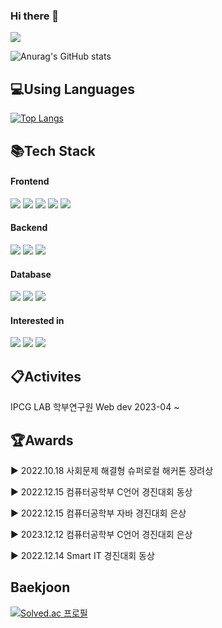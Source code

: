 ### Hi there 👋
<a href="https://hits.seeyoufarm.com"><img src="https://hits.seeyoufarm.com/api/count/incr/badge.svg?url=https%3A%2F%2Fgithub.com%2FSongMinQQ&count_bg=%2379C83D&title_bg=%23555555&icon=&icon_color=%23E7E7E7&title=Today+%26+Total&edge_flat=false"/></a>

![Anurag's GitHub stats](https://github-readme-stats.vercel.app/api?username=SongMinQQ&show_icons=true&theme=transparent) 

## 💻Using Languages
[![Top Langs](https://github-readme-stats.vercel.app/api/top-langs/?username=SongMinQQ)](https://github.com/anuraghazra/github-readme-stats)

## 📚Tech Stack

#### Frontend

<div style={display:flex; gap:50px;}>
  <img src="https://img.shields.io/badge/html5-E34F26?style=for-the-badge&logo=html5&logoColor=white">
  <img src="https://img.shields.io/badge/css-1572B6?style=for-the-badge&logo=css3&logoColor=white">
  <img src="https://img.shields.io/badge/javascript-F7DF1E?style=for-the-badge&logo=javascript&logoColor=black">
  <img src="https://img.shields.io/badge/react-61DAFB?style=for-the-badge&logo=react&logoColor=black">
  <img src="https://img.shields.io/badge/Redux-764ABC?style=for-the-badge&logo=Redux&logoColor=purple">
</div>

#### Backend

<div style={display:flex; gap:50px;}>
  <img src="https://img.shields.io/badge/express-000000?style=for-the-badge&logo=express&logoColor=white">
  <img src="https://img.shields.io/badge/linux-FCC624?style=for-the-badge&logo=linux&logoColor=black">
  <img src="https://img.shields.io/badge/node.js-339933?style=for-the-badge&logo=Node.js&logoColor=white">
</div>

#### Database

<div style={display:flex; gap:50px;}>
  <img src="https://img.shields.io/badge/mysql-4479A1?style=for-the-badge&logo=mysql&logoColor=white">
  <img src="https://img.shields.io/badge/mariaDB-003545?style=for-the-badge&logo=mariaDB&logoColor=white">
  <img src="https://img.shields.io/badge/firebase-FFCA28?style=for-the-badge&logo=firebase&logoColor=white">
</div>

#### Interested in

<div style={display:flex; gap:50px;}>
  <img src="https://img.shields.io/badge/Typescript-3178C6?style=flat&logo=typescript&logoColor=white"/>
  <img src="https://img.shields.io/badge/Docker-2496ED?style=flat&logo=docker&logoColor=white"/>
  <img src="https://img.shields.io/badge/spring-6DB33F?style=for-the-badge&logo=spring&logoColor=white"> 
</div>

## 📋Activites

IPCG LAB 학부연구원 Web dev 2023-04 ~

## 🏆Awards

▶ 2022.10.18 사회문제 해결형 슈퍼로컬 해커톤 장려상

▶ 2022.12.15 컴퓨터공학부 C언어 경진대회 동상

▶ 2022.12.15 컴퓨터공학부 자바 경진대회 은상

▶ 2023.12.12 컴퓨터공학부 C언어 경진대회 은상

▶ 2022.12.14 Smart IT 경진대회 동상

## Baekjoon
[![Solved.ac 프로필](http://mazassumnida.wtf/api/v2/generate_badge?boj=smk7540)](https://solved.ac/smk7540)


<!--
**SongMinQQ/SongMinQQ** is a ✨ _special_ ✨ repository because its `README.md` (this file) appears on your GitHub profile.



Here are some ideas to get you started:

- 🔭 I’m currently working on ...
- 🌱 I’m currently learning ...
- 👯 I’m looking to collaborate on ...
- 🤔 I’m looking for help with ...
- 💬 Ask me about ...
- 📫 How to reach me: ...
- 😄 Pronouns: ...
- ⚡ Fun fact: ...
-->
